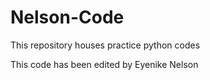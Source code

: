 # Nelson-Code
This repository houses practice python codes

This code has been edited by Eyenike Nelson
